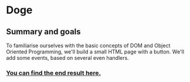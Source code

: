 # Doge

## Summary and goals
To familiarise ourselves with the basic concepts of DOM and Object Oriented Programming, we'll build a small HTML page with a button. We'll add some events, based on several even handlers.

### [You can find the end result here.](https://rafswiggers.github.io/Doge/)